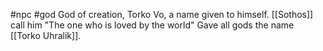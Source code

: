 #npc #god 
God of creation, Torko Vo, a name given to himself. [[Sothos]] call him "The one who is loved by the world"
Gave all gods the name [[Torko Uhralik]].